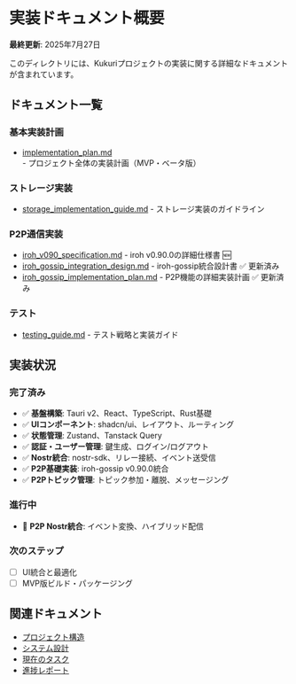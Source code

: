 # 実装ドキュメント概要

**最終更新**: 2025年7月27日

このディレクトリには、Kukuriプロジェクトの実装に関する詳細なドキュメントが含まれています。

## ドキュメント一覧

### 基本実装計画
- [implementation_plan.md](./implementation_plan.md) - プロジェクト全体の実装計画（MVP・ベータ版）

### ストレージ実装
- [storage_implementation_guide.md](./storage_implementation_guide.md) - ストレージ実装のガイドライン

### P2P通信実装
- [iroh_v090_specification.md](./iroh_v090_specification.md) - iroh v0.90.0の詳細仕様書 🆕
- [iroh_gossip_integration_design.md](./iroh_gossip_integration_design.md) - iroh-gossip統合設計書 ✅ 更新済み
- [iroh_gossip_implementation_plan.md](./iroh_gossip_implementation_plan.md) - P2P機能の詳細実装計画 ✅ 更新済み

### テスト
- [testing_guide.md](./testing_guide.md) - テスト戦略と実装ガイド

## 実装状況

### 完了済み
- ✅ **基盤構築**: Tauri v2、React、TypeScript、Rust基礎
- ✅ **UIコンポーネント**: shadcn/ui、レイアウト、ルーティング
- ✅ **状態管理**: Zustand、Tanstack Query
- ✅ **認証・ユーザー管理**: 鍵生成、ログイン/ログアウト
- ✅ **Nostr統合**: nostr-sdk、リレー接続、イベント送受信
- ✅ **P2P基礎実装**: iroh-gossip v0.90.0統合
- ✅ **P2Pトピック管理**: トピック参加・離脱、メッセージング

### 進行中
- 🔄 **P2P Nostr統合**: イベント変換、ハイブリッド配信

### 次のステップ
- [ ] UI統合と最適化
- [ ] MVP版ビルド・パッケージング

## 関連ドキュメント

- [プロジェクト構造](../03_development_setup/project_structure.md)
- [システム設計](../02_architecture/system_design.md)
- [現在のタスク](../01_project/activeContext/current_tasks.md)
- [進捗レポート](../01_project/progressReports/)